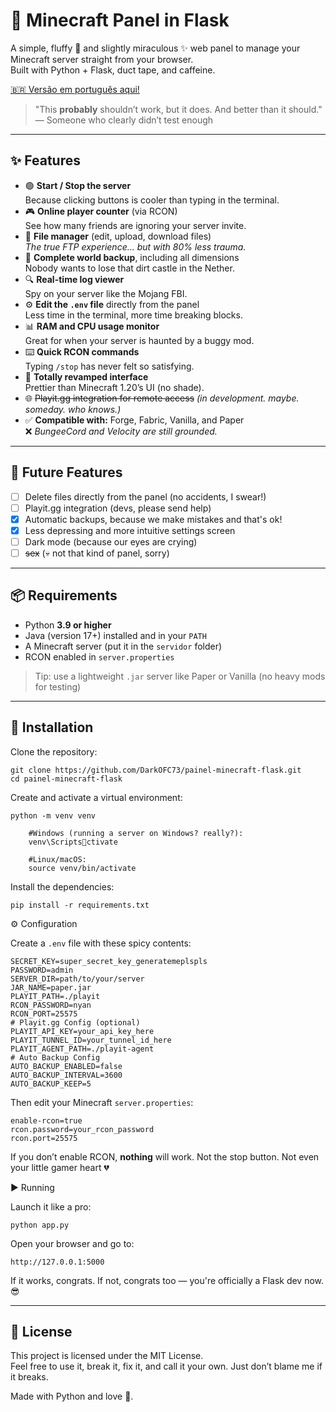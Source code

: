 
# 🌸 Minecraft Panel in Flask

A simple, fluffy 💖 and slightly miraculous ✨ web panel to manage your Minecraft server straight from your browser.  
Built with Python + Flask, duct tape, and caffeine.

[🇧🇷 Versão em português aqui!](README-ptbr.md)

> "This **probably** shouldn’t work, but it does. And better than it should."  
> — Someone who clearly didn’t test enough

---

## ✨ Features

- 🟢 **Start / Stop the server**  
  Because clicking buttons is cooler than typing in the terminal.
- 🎮 **Online player counter** (via RCON)  
  See how many friends are ignoring your server invite.
- 📁 **File manager** (edit, upload, download files)  
  *The true FTP experience… but with 80% less trauma.*
- 💾 **Complete world backup**, including all dimensions  
  Nobody wants to lose that dirt castle in the Nether.
- 🔍 **Real-time log viewer**  
  Spy on your server like the Mojang FBI.
- ⚙️ **Edit the `.env` file** directly from the panel  
  Less time in the terminal, more time breaking blocks.
- 📊 **RAM and CPU usage monitor**  
  Great for when your server is haunted by a buggy mod.
- ⌨️ **Quick RCON commands**  
  Typing `/stop` has never felt so satisfying.
- 🎨 **Totally revamped interface**  
  Prettier than Minecraft 1.20’s UI (no shade).
- 🌐 ~~Playit.gg integration for remote access~~ *(in development. maybe. someday. who knows.)*
- ✅ **Compatible with:** Forge, Fabric, Vanilla, and Paper  
  ❌ *BungeeCord and Velocity are still grounded.*

---

## 🔮 Future Features

- [ ] Delete files directly from the panel (no accidents, I swear!)
- [ ] Playit.gg integration (devs, please send help)
- [x] Automatic backups, because we make mistakes and that's ok!
- [x] Less depressing and more intuitive settings screen
- [ ] Dark mode (because our eyes are crying)
- [ ] ~~sex~~ (💀 not that kind of panel, sorry)

---

## 📦 Requirements

- Python **3.9 or higher**
- Java (version 17+) installed and in your `PATH`
- A Minecraft server (put it in the `servidor` folder)
- RCON enabled in `server.properties`

> Tip: use a lightweight `.jar` server like Paper or Vanilla (no heavy mods for testing)

---

## 🚀 Installation

Clone the repository:
```
git clone https://github.com/DarkOFC73/painel-minecraft-flask.git
cd painel-minecraft-flask
```
Create and activate a virtual environment:
```
python -m venv venv

    #Windows (running a server on Windows? really?):
    venv\Scriptsctivate

    #Linux/macOS:
    source venv/bin/activate
```
Install the dependencies:
```
pip install -r requirements.txt
```

⚙️ Configuration

Create a `.env` file with these spicy contents:
```
SECRET_KEY=super_secret_key_generatemeplspls
PASSWORD=admin
SERVER_DIR=path/to/your/server
JAR_NAME=paper.jar
PLAYIT_PATH=./playit
RCON_PASSWORD=nyan
RCON_PORT=25575
# Playit.gg Config (optional)
PLAYIT_API_KEY=your_api_key_here
PLAYIT_TUNNEL_ID=your_tunnel_id_here
PLAYIT_AGENT_PATH=./playit-agent
# Auto Backup Config
AUTO_BACKUP_ENABLED=false
AUTO_BACKUP_INTERVAL=3600
AUTO_BACKUP_KEEP=5
```
Then edit your Minecraft `server.properties`:
```
enable-rcon=true
rcon.password=your_rcon_password
rcon.port=25575
```
If you don’t enable RCON, **nothing** will work. Not the stop button. Not even your little gamer heart 💔

▶️ Running

Launch it like a pro:
```
python app.py
```
Open your browser and go to:

    http://127.0.0.1:5000

If it works, congrats. If not, congrats too — you're officially a Flask dev now. 😎

---

## 📝 License

This project is licensed under the MIT License.  
Feel free to use it, break it, fix it, and call it your own. Just don’t blame me if it breaks.

Made with Python and love 💖.
